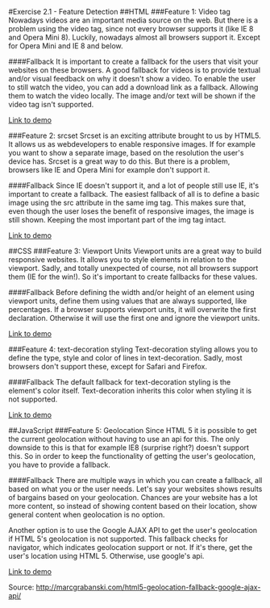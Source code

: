 #Exercise 2.1 - Feature Detection
##HTML
###Feature 1: Video tag
Nowadays videos are an important media source on the web. But there is a problem using the video tag, since not every browser supports it (like IE 8 and Opera Mini 8). Luckily, nowadays almost all browsers support it. Except for Opera Mini and IE 8 and below.

####Fallback
It is important to create a fallback for the users that visit your websites on these browsers. A good fallback for videos is to provide textual and/or visual feedback on why it doesn't show a video. To enable the user to still watch the video, you can add a download link as a fallback. Allowing them to watch the video locally. The image and/or text will be shown if the video tag isn't supported.

[Link to demo](https://melvinr.github.io/Browser%20Technologies/Week%202/Feature%201/index.html)

###Feature 2: srcset
Srcset is an exciting attribute brought to us by HTML5. It allows us as webdevelopers to enable responsive images. If for example you want to show a separate image, based on the resolution the user's device has. Srcset is a great way to do this. But there is a problem, browsers like IE and Opera Mini for example don't support it.

####Fallback
Since IE doesn't support it, and a lot of people still use IE, it's important to create a fallback. The easiest fallback of all is to define a basic image using the src attribute in the same img tag. This makes sure that, even though the user loses the benefit of responsive images, the image is still shown. Keeping the most important part of the img tag intact.

[Link to demo](https://melvinr.github.io/Browser%20Technologies/Week%202/Feature%202/index.html)

##CSS
###Feature 3: Viewport Units
Viewport units are a great way to build responsive websites. It allows you to style elements in relation to the viewport. Sadly, and totally unexpected of course, not all browsers support them (IE for the win!). So it's important to create fallbacks for these values.

####Fallback
Before defining the width and/or height of an element using viewport units, define them using values that are always supported, like percentages. If a browser supports viewport units, it will overwrite the first declaration. Otherwise it will use the first one and ignore the viewport units.

[Link to demo](https://melvinr.github.io/Browser%20Technologies/Week%202/Feature%203/index.html)

###Feature 4: text-decoration styling
Text-decoration styling allows you to define the type, style and color of lines in text-decoration. Sadly, most browsers don't support these, except for Safari and Firefox.

####Fallback
The default fallback for text-decoration styling is the element's color itself. Text-decoration inherits this color when styling it is not supported.

[Link to demo](https://melvinr.github.io/Browser%20Technologies/Week%202/Feature%204/index.html)

##JavaScript
###Feature 5: Geolocation
Since HTML 5 it is possible to get the current geolocation without having to use an api for this. The only downside to this is that for example IE8 (surprise right?) doesn't support this. So in order to keep the functionality of getting the user's geolocation, you have to provide a fallback.

####Fallback
There are multiple ways in which you can create a fallback, all based on what you or the user needs. Let's say your websites shows results of bargains based on your geolocation. Chances are your website has a lot more content, so instead of showing content based on their location, show general content when geolocation is no option.

Another option is to use the Google AJAX API to get the user's geolocation if HTML 5's geolocation is not supported. This fallback checks for navigator, which indicates geolocation support or not. If it's there, get the user's location using HTML 5. Otherwise, use google's api.

[Link to demo](https://melvinr.github.io/Browser%20Technologies/Week%202/Feature%205/index.html)

Source: http://marcgrabanski.com/html5-geolocation-fallback-google-ajax-api/
